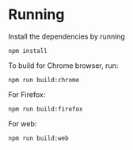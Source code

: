 # Running

Install the dependencies by running
```
npm install
```
To build for Chrome browser, run:
```
npm run build:chrome
```
For Firefox:
```
npm run build:firefox
```
For web:
```
npm run build:web
```
